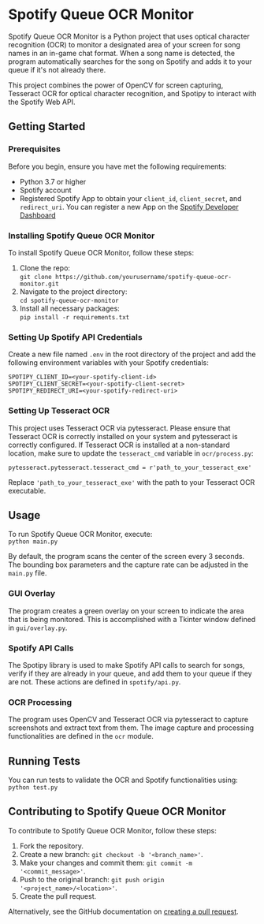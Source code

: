 # Spotify Queue OCR Monitor

Spotify Queue OCR Monitor is a Python project that uses optical
character recognition (OCR) to monitor a designated area of your screen
for song names in an in-game chat format. When a song name is detected,
the program automatically searches for the song on Spotify and adds it
to your queue if it\'s not already there.

This project combines the power of OpenCV for screen capturing,
Tesseract OCR for optical character recognition, and Spotipy to interact
with the Spotify Web API.

## Getting Started

### Prerequisites

Before you begin, ensure you have met the following requirements:

-   Python 3.7 or higher
-   Spotify account
-   Registered Spotify App to obtain your `client_id`, `client_secret`,
    and `redirect_uri`. You can register a new App on the [Spotify
    Developer Dashboard](https://developer.spotify.com/dashboard/)

### Installing Spotify Queue OCR Monitor

To install Spotify Queue OCR Monitor, follow these steps:

1.  Clone the repo:\
    `git clone https://github.com/yourusername/spotify-queue-ocr-monitor.git`
2.  Navigate to the project directory:\
    `cd spotify-queue-ocr-monitor`
3.  Install all necessary packages:\
    `pip install -r requirements.txt`

### Setting Up Spotify API Credentials

Create a new file named `.env` in the root directory of the project and
add the following environment variables with your Spotify credentials:


    SPOTIPY_CLIENT_ID=<your-spotify-client-id>
    SPOTIPY_CLIENT_SECRET=<your-spotify-client-secret>
    SPOTIPY_REDIRECT_URI=<your-spotify-redirect-uri>

### Setting Up Tesseract OCR

This project uses Tesseract OCR via pytesseract. Please ensure that
Tesseract OCR is correctly installed on your system and pytesseract is
correctly configured. If Tesseract OCR is installed at a non-standard
location, make sure to update the `tesseract_cmd` variable in
`ocr/process.py`:


    pytesseract.pytesseract.tesseract_cmd = r'path_to_your_tesseract_exe'

Replace `'path_to_your_tesseract_exe'` with the path to your Tesseract
OCR executable.

## Usage

To run Spotify Queue OCR Monitor, execute:\
`python main.py`

By default, the program scans the center of the screen every 3 seconds.
The bounding box parameters and the capture rate can be adjusted in the
`main.py` file.

### GUI Overlay

The program creates a green overlay on your screen to indicate the area
that is being monitored. This is accomplished with a Tkinter window
defined in `gui/overlay.py`.

### Spotify API Calls

The Spotipy library is used to make Spotify API calls to search for
songs, verify if they are already in your queue, and add them to your
queue if they are not. These actions are defined in `spotify/api.py`.

### OCR Processing

The program uses OpenCV and Tesseract OCR via pytesseract to capture
screenshots and extract text from them. The image capture and processing
functionalities are defined in the `ocr` module.

## Running Tests

You can run tests to validate the OCR and Spotify functionalities
using:\
`python test.py`

## Contributing to Spotify Queue OCR Monitor

To contribute to Spotify Queue OCR Monitor, follow these steps:

1.  Fork the repository.
2.  Create a new branch: `git checkout -b '<branch_name>'`.
3.  Make your changes and commit them:
    `git commit -m '<commit_message>'`.
4.  Push to the original branch:
    `git push origin '<project_name>/<location>'`.
5.  Create the pull request.

Alternatively, see the GitHub documentation on [creating a pull
request](https://docs.github.com/en/github/collaborating-with-issues-and-pull-requests/creating-a-pull-request).
